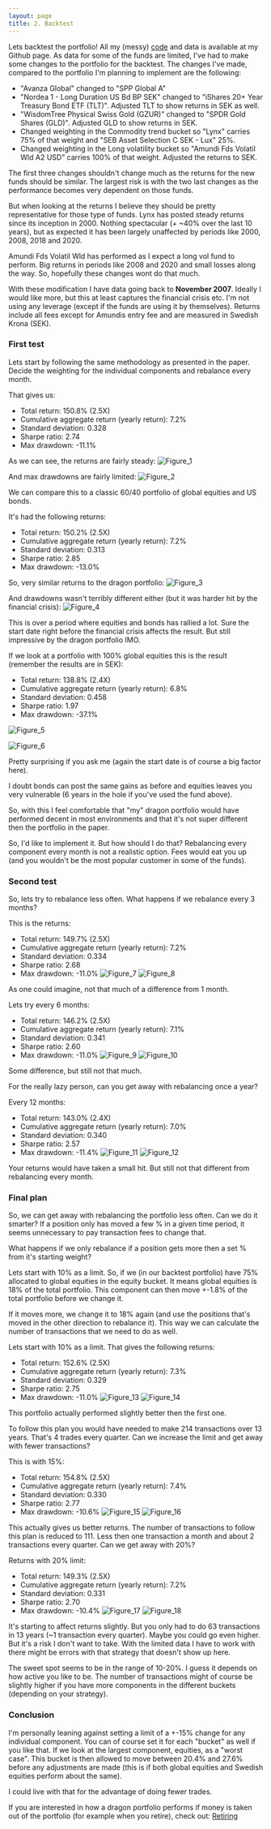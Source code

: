 ```yaml
---
layout: page
title: 2. Backtest
---
```


Lets backtest the portfolio! All my (messy) [code](https://github.com/DriftwoodPalace/Dragon-Portfolio/tree/main/code) and data is available at my Github page. As data for some of the funds are limited, I've had to make some changes to the portfolio for the backtest. The changes I've made, compared to the portfolio I'm planning to implement are the following:

* "Avanza Global" changed to "SPP Global A"
* "Nordea 1 - Long Duration US Bd BP SEK" changed to "iShares 20+ Year Treasury Bond ETF (TLT)". Adjusted TLT to show returns in SEK as well.
* "WisdomTree Physical Swiss Gold (GZUR)" changed to "SPDR Gold Shares (GLD)". Adjusted GLD to show returns in SEK.
* Changed weighting in the Commodity trend bucket so "Lynx" carries 75% of that weight and "SEB Asset Selection C SEK - Lux" 25%.
* Changed weighting in the Long volatility bucket so "Amundi Fds Volatil Wld A2 USD" carries 100% of that weight. Adjusted the returns to SEK.

The first three changes shouldn't change much as the returns for the new funds should be similar. The largest risk is with the two last changes as the performance becomes very dependent on those funds. 

But when looking at the returns I believe they should be pretty representative for those type of funds. Lynx has posted steady returns since its inception in 2000. Nothing spectacular (+ ~40% over the last 10 years), but as expected it has been largely unaffected by periods like 2000, 2008, 2018 and 2020.

Amundi Fds Volatil Wld has performed as I expect a long vol fund to perform. Big returns in periods like 2008 and 2020 and small losses along the way. So, hopefully these changes wont do that much. 

With these modification I have data going back to **November 2007**. Ideally I would like more, but this at least captures the financial crisis etc. I'm not using any leverage (except if the funds are using it by themselves). Returns include all fees except for Amundis entry fee and are measured in Swedish Krona (SEK).

### First test

Lets start by following the same methodology as presented in the paper. Decide the weighting for the individual components and rebalance every month. 

That gives us:

* Total return: 150.8% (2.5X)
* Cumulative aggregate return (yearly return): 7.2%
* Standard deviation: 0.328
* Sharpe ratio: 2.74
* Max drawdown: -11.1%

As we can see, the returns are fairly steady:
![Figure_1](./Figure_1.png)

And max drawdowns are fairly limited:
![Figure_2](./Figure_2.png)

We can compare this to a classic 60/40 portfolio of global equities and US bonds. 

It's had the following returns:

* Total return: 150.2% (2.5X)
* Cumulative aggregate return (yearly return): 7.2%
* Standard deviation: 0.313
* Sharpe ratio: 2.85
* Max drawdown: -13.0%


So, very similar returns to the dragon portfolio:
![Figure_3](./Figure_3.png)

And drawdowns wasn't terribly different either (but it was harder hit by the financial crisis):
![Figure_4](./Figure_4.png)

This is over a period where equities and bonds has rallied a lot. Sure the start date right before the financial crisis affects the result. But still impressive by the dragon portfolio IMO.

If we look at a portfolio with 100% global equities this is the result (remember the results are in SEK):

* Total return: 138.8% (2.4X)
* Cumulative aggregate return (yearly return): 6.8%
* Standard deviation: 0.458
* Sharpe ratio: 1.97
* Max drawdown: -37.1%
  
![Figure_5](./Figure_5.png)

![Figure_6](./Figure_6.png)

Pretty surprising if you ask me (again the start date is of course a big factor here). 

I doubt bonds can post the same gains as before and equities leaves you very vulnerable (6 years in the hole if you've used the fund above). 

So, with this I feel comfortable that "my" dragon portfolio would have performed decent in most environments and that it's not super different then the portfolio in the paper. 

So, I'd like to implement it. But how should I do that? Rebalancing every component every month is not a realistic option. Fees would eat you up (and you wouldn't be the most popular customer in some of the funds).


### Second test

So, lets try to rebalance less often. What happens if we rebalance every 3 months? 

This is the returns:

* Total return: 149.7% (2.5X)
* Cumulative aggregate return (yearly return): 7.2%
* Standard deviation: 0.334
* Sharpe ratio: 2.68
* Max drawdown: -11.0%
![Figure_7](./Figure_7.png)
![Figure_8](./Figure_8.png)

As one could imagine, not that much of a difference from 1 month.

Lets try every 6 months:

* Total return: 146.2% (2.5X)
* Cumulative aggregate return (yearly return): 7.1%
* Standard deviation: 0.341
* Sharpe ratio: 2.60
* Max drawdown: -11.0%
![Figure_9](./Figure_9.png)
![Figure_10](./Figure_10.png)

Some difference, but still not that much. 

For the really lazy person, can you get away with rebalancing once a year?

Every 12 months:

* Total return: 143.0% (2.4X)
* Cumulative aggregate return (yearly return): 7.0%
* Standard deviation: 0.340
* Sharpe ratio: 2.57
* Max drawdown: -11.4%
![Figure_11](./Figure_11.png)
![Figure_12](./Figure_12.png)

Your returns would have taken a small hit. But still not that different from rebalancing every month.

### Final plan

So, we can get away with rebalancing the portfolio less often. Can we do it smarter? If a position only has moved a few % in a given time period, it seems unnecessary to pay transaction fees to change that.

What happens if we only rebalance if a position gets more then a set % from it's starting weight? 

Lets start with 10% as a limit. So, if we (in our backtest portfolio) have 75% allocated to global equities in the equity bucket. It means global equities is 18% of the total portfolio. This component can then move +-1.8% of the total portfolio before we change it. 

If it moves more, we change it to 18% again (and use the positions that's moved in the other direction to rebalance it). This way we can calculate the number of transactions that we need to do as well.

Lets start with 10% as a limit. That gives the following returns:

* Total return: 152.6% (2.5X)
* Cumulative aggregate return (yearly return): 7.3%
* Standard deviation: 0.329
* Sharpe ratio: 2.75
* Max drawdown: -11.0%
![Figure_13](./Figure_13.png)
![Figure_14](./Figure_14.png)

This portfolio actually performed slightly better then the first one.

To follow this plan you would have needed to make 214 transactions over 13 years. That's 4 trades every quarter. Can we increase the limit and get away with fewer transactions?

This is with 15%:

* Total return: 154.8% (2.5X)
* Cumulative aggregate return (yearly return): 7.4%
* Standard deviation: 0.330
* Sharpe ratio: 2.77
* Max drawdown: -10.6%
![Figure_15](./Figure_15.png)
![Figure_16](./Figure_16.png)

This actually gives us better returns. The number of transactions to follow this plan is reduced to 111. Less then one transaction a month and about 2 transactions every quarter. Can we get away with 20%?

Returns with 20% limit:

* Total return: 149.3% (2.5X)
* Cumulative aggregate return (yearly return): 7.2%
* Standard deviation: 0.331
* Sharpe ratio: 2.70
* Max drawdown: -10.4%
![Figure_17](./Figure_17.png)
![Figure_18](./Figure_18.png)

It's starting to affect returns slightly. But you only had to do 63 transactions in 13 years (~1 transaction every quarter). Maybe you could go even higher. But it's a risk I don't want to take. With the limited data I have to work with there might be errors with that strategy that doesn't show up here.

The sweet spot seems to be in the range of 10-20%. I guess it depends on how active you like to be. The number of transactions might of course be slightly higher if you have more components in the different buckets (depending on your strategy).

### Conclusion

I'm personally leaning against setting a limit of a +-15% change for any individual component. You can of course set it for each "bucket" as well if you like that. If we look at the largest component, equities, as a "worst case". This bucket is then allowed to move between 20.4% and 27.6% before any adjustments are made (this is if both global equities and Swedish equities perform about the same). 

I could live with that for the advantage of doing fewer trades.

If you are interested in how a dragon portfolio performs if money is taken out of the portfolio (for example when you retire), check out: [Retiring](/retiring)
